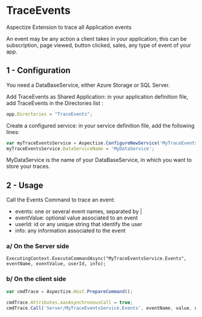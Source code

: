 # TraceEvents
Aspectize Extension to trace all Application events

An event may be any action a client takes in your application; this can be subscription, page viewed, button clicked, sales, any type of event of your app.

## 1 - Configuration

You need a DataBaseService, either Azure Storage or SQL Server.

Add TraceEvents as Shared Application: in your application definition file, add TraceEvents in the Directories list :
```javascript
app.Directories = "TraceEvents";
```

Create a configured service: in your service definition file, add the following lines:

```javascript
var myTraceEventsService = Aspectize.ConfigureNewService('MyTraceEventsService', aas.ConfigurableServices.TraceEventsConfigurableService);
myTraceEventsService.DataServiceName = 'MyDataService'; 
```

MyDataService is the name of your DataBaseService, in which you want to store your traces.

## 2 - Usage

Call the Events Command to trace an event:
- events: one or several event names, separated by |
- eventValue: optional value associated to an event
- userId: id or any unique string that identify the user
- info: any information associated to the event

### a/ On the Server side

```
ExecutingContext.ExecuteCommandAsync("MyTraceEventsService.Events", eventName, eventValue, userId, info);
```

### b/ On the client side

```javascript
var cmdTrace = Aspectize.Host.PrepareCommand();

cmdTrace.Attributes.aasAsynchronousCall = true;
cmdTrace.Call('Server/MyTraceEventsService.Events', eventName, value, userId, info);
```



